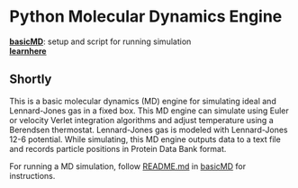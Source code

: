 # Python Molecular Dynamics Engine
[**basicMD**](https://github.com/nAmnesiac/py_basicMD/tree/main/basicMD): setup and script for running simulation <br/>
[**learnhere**]()

## Shortly
This is a basic molecular dynamics (MD) engine for simulating ideal and Lennard-Jones gas in a fixed box. This MD engine can simulate using Euler or velocity Verlet integration algorithms and adjust temperature using a Berendsen thermostat. Lennard-Jones gas is modeled with Lennard-Jones 12-6 potential. While simulating, this MD engine outputs data to a text file and records particle positions in Protein Data Bank format. 

For running a MD simulation, follow [README.md](https://github.com/nAmnesiac/py_basicMD/blob/main/basicMD/README.md) in [basicMD](https://github.com/nAmnesiac/py_basicMD/tree/main/basicMD) for instructions.
